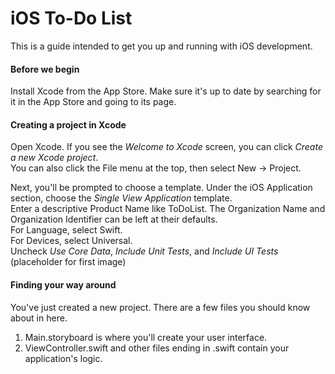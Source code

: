 # iOS To-Do List
This is a guide intended to get you up and running with iOS development.  

#### Before we begin
Install Xcode from the App Store. Make sure it's up to date by searching for it in the App Store and going to its page.

#### Creating a project in Xcode
Open Xcode. If you see the *Welcome to Xcode* screen, you can click *Create a new Xcode project*.  
You can also click the File menu at the top, then select New -> Project.

Next, you'll be prompted to choose a template. Under the iOS Application section, choose the *Single View Application* template.  
Enter a descriptive Product Name like ToDoList. The Organization Name and Organization Identifier can be left at their defaults.  
For Language, select Swift.  
For Devices, select Universal.  
Uncheck *Use Core Data*, *Include Unit Tests*, and *Include UI Tests*
(placeholder for first image)

#### Finding your way around
You've just created a new project. There are a few files you should know about in here.

1. Main.storyboard is where you'll create your user interface.
2. ViewController.swift and other files ending in .swift contain your application's logic.
